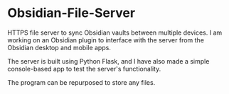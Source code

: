 # Obsidian-File-Server

HTTPS file server to sync Obsidian vaults between multiple devices. I am working on an Obsidian plugin to interface with the server from the Obsidian desktop and mobile apps.

The server is built using Python Flask, and I have also made a simple console-based app to test the server's functionality.

The program can be repurposed to store any files. 
